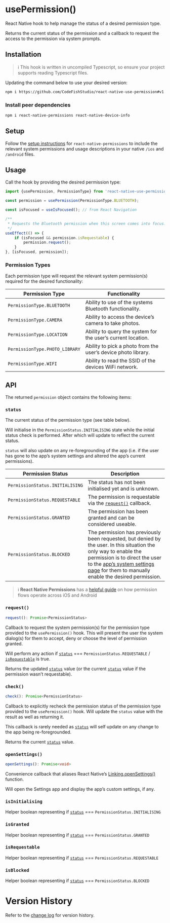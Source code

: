 # usePermission()

React Native hook to help manage the status of a desired permission
type.

Returns the current status of the permission and a callback to request
the access to the permission via system prompts.

## Installation

> ℹ️ This hook is written in uncompiled Typescript, so ensure your project
> supports reading Typescript files.

Updating the command below to use your
desired version:

```bash
npm i https://github.com/CodeFishStudio/react-native-use-permission#v1.0.2
```

### Install peer dependencies

```bash
npm i react-native-permissions react-native-device-info
```

## Setup

Follow the [setup
instructions](https://github.com/zoontek/react-native-permissions#setup)
for `react-native-permissions` to include the relevant system
permissions and usage descriptions
in your native `/ios` and `/android` files.

## Usage

Call the hook by providing the desired permission type:

```typescript
import {usePermission, PermissionType} from 'react-native-use-permission';

const permission = usePermission(PermissionType.BLUETOOTH);

const isFocused = useIsFocused(); // from React Navigation

/**
 * Requests the Bluetooth permission when this screen comes into focus.
 */
useEffect(() => {
    if (isFocused && permission.isRequestable) {
        permission.request();
    }
}, [isFocused, permission]);
```

### Permission Types

Each permission type will request the relevant system permission(s)
required for the desired functionality:

| Permission Type                | Functionality                                                 |
| ------------------------------ | ------------------------------------------------------------- |
| `PermissionType.BLUETOOTH`     | Ability to use of the systems Bluetooth functionality.        |
| `PermissionType.CAMERA`        | Ability to access the device’s camera to take photos.         |
| `PermissionType.LOCATION`      | Ability to query the system for the user’s current location.  |
| `PermissionType.PHOTO_LIBRARY` | Ability to pick a photo from the user’s device photo library. |
| `PermissionType.WIFI`          | Ability to read the SSID of the devices WiFi network.         |

## API

The returned `permission` object contains the following items:

### `status`

The current status of the permission type (see table below).

Will initialise in the
`PermissionStatus.INITIALISING` state while the initial status check is
performed. After which will update to reflect the current
status.

`status` will also update on any re-foregrounding of the app (i.e. if
the user has gone to the app’s system settings and altered the app’s
current permissions).

| Permission Status               | Description                                                                                                                                                                                                                                                |
| ------------------------------- | ---------------------------------------------------------------------------------------------------------------------------------------------------------------------------------------------------------------------------------------------------------- |
| `PermissionStatus.INITIALISING` | The status has not been initialised yet and is unknown.                                                                                                                                                                                                    |
| `PermissionStatus.REQUESTABLE`  | The permission is requestable via the [`request()`](#request) callback.                                                                                                                                                                                    |
| `PermissionStatus.GRANTED`      | The permission has been granted and can be considered useable.                                                                                                                                                                                             |
| `PermissionStatus.BLOCKED`      | The permission has previously been requested, but denied by the user. In this situation the only way to enable the permission is to direct the user to the [app’s system settings page](#opensettings) for them to manually enable the desired permission. |

> ℹ️ **React Native Permissions** has a [helpful guide](https://github.com/zoontek/react-native-permissions#understanding-permission-flow) on how permission flows operate across iOS and Android

### `request()`

```typescript
request(): Promise<PermissionStatus>
```

Callback to request the system permission(s) for the permission type
provided to the `usePermission()` hook. This will present the user the
system dialog(s) for them to accept, deny or choose the level of
permission granted.

Will perform any action if [`status`](#status) ===
`PermissionStatus.REQUESTABLE` / [`isRequestable`](#isrequestable) is true.

Returns the updated [`status`](#status) value (or the current [`status`](#status) value if the
permission wasn’t requestable).

### `check()`

```typescript
check(): Promise<PermissionStatus>
```

Callback to explicitly recheck the permission status of the permission type provided to the
`usePermission()` hook. Will update the `status` value with the result
as well as returning it.

This callback is rarely needed as [`status`](#status) will self update on any
change to the app being re-foregrounded.

Returns the current [`status`](#status) value.

### `openSettings()`

```typescript
openSettings(): Promise<void>
```

Convenience callback that aliases React Native’s
[Linking.openSettings()](https://reactnative.dev/docs/linking#opensettings)
function.

Will open the Settings app and display the app’s custom settings, if any.

### `isInitialising`

Helper boolean representing if [`status`](#status) === `PermissionStatus.INITIALISING`

### `isGranted`

Helper boolean representing if [`status`](#status) === `PermissionStatus.GRANTED`

### `isRequestable`

Helper boolean representing if [`status`](#status) === `PermissionStatus.REQUESTABLE`

### `isBlocked`

Helper boolean representing if [`status`](#status) === `PermissionStatus.BLOCKED`

# Version History

Refer to the [change
log](https://github.com/CodeFishStudio/react-native-use-permission/blob/master/CHANGELOG.md)
for version history.
